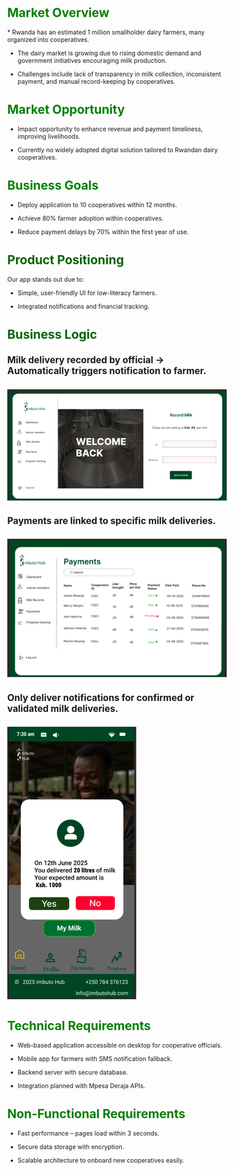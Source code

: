 <h1 style="color:green"> Market Overview </h1>
 * Rwanda has an estimated 1 million smallholder dairy farmers, many organized into cooperatives.


* The dairy market is growing due to rising domestic demand and government initiatives encouraging milk production.


* Challenges include lack of transparency in milk collection, inconsistent payment, and manual record-keeping by cooperatives.

<h1 style="color:green"> Market Opportunity </h1>

* Impact opportunity to enhance revenue and payment timeliness, improving livelihoods.


* Currently no widely adopted digital solution tailored to Rwandan dairy cooperatives.


<h1 style="color:green">   Business Goals </h1>

* Deploy application to 10 cooperatives within 12 months.


* Achieve 80% farmer adoption within cooperatives.


* Reduce payment delays by 70% within the first year of use.


<h1 style="color:darkgreen">  Product Positioning  </h1>

Our app stands out due to:

* Simple, user-friendly UI for low-literacy farmers.


* Integrated notifications and financial tracking.


<h1 style="color:darkgreen"> Business Logic </h1>

<h2> Milk delivery recorded by official → Automatically triggers notification to farmer.<h2>

![MilkRecord](./images/milkrecord.png)


<h2> Payments are linked to specific milk deliveries.<h2>
 

![MilkRecord](./images/payments.png)



<h2>Only deliver notifications for confirmed or validated milk deliveries.<h2>



![MilkRecord](./images/notification1.png)


<h1 style="color:green">Technical Requirements </h1>

* Web-based application accessible on desktop for cooperative officials.


* Mobile app for farmers with SMS notification fallback.


* Backend server with secure database.


* Integration planned with Mpesa Deraja APIs.
<h1 style="color:green">Non-Functional Requirements </h1>

* Fast performance – pages load within 3 seconds.


* Secure data storage with encryption.


* Scalable architecture to onboard new cooperatives easily.







